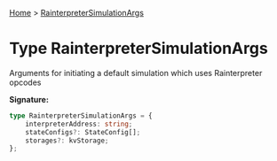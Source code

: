 [Home](../index.md) &gt; [RainterpreterSimulationArgs](./rainterpretersimulationargs.md)

# Type RainterpreterSimulationArgs

Arguments for initiating a default simulation which uses Rainterpreter opcodes

<b>Signature:</b>

```typescript
type RainterpreterSimulationArgs = {
    interpreterAddress: string;
    stateConfigs?: StateConfig[];
    storages?: kvStorage;
};
```

